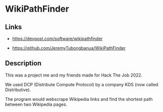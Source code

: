 # WikiPathFinder

## Links

- <https://devpost.com/software/wikipathfinder>

- <https://github.com/JeremyTubongbanua/WikiPathFinder>

## Description

This was a project me and my friends made for Hack The Job 2022.

We used DCP (Distribute Compute Protocol) by a company KDS (now called Distributive).

The program would webscrape Wikipedia links and find the shortest path between two Wikipedia pages.
